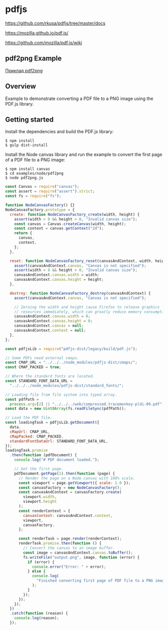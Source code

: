 # pdfjs 



https://github.com/rkusa/pdfjs/tree/master/docs

https://mozilla.github.io/pdf.js/

https://github.com/mozilla/pdf.js/wiki



## pdf2png Example

[Приклад pdf2png](https://github.com/mozilla/pdf.js/tree/master/examples/node/pdf2png)

## Overview

Example to demonstrate converting a PDF file to a PNG image using the PDF.js library.

## Getting started

Install the dependencies and build the PDF.js library:

```
$ npm install
$ gulp dist-install
```

Install the Node canvas library and run the example to convert the first page of a PDF file to a PNG image:

```
$ npm install canvas
$ cd examples/node/pdf2png
$ node pdf2png.js
```

```js
const Canvas = require("canvas");
const assert = require("assert").strict;
const fs = require("fs");

function NodeCanvasFactory() {}
NodeCanvasFactory.prototype = {
  create: function NodeCanvasFactory_create(width, height) {
    assert(width > 0 && height > 0, "Invalid canvas size");
    const canvas = Canvas.createCanvas(width, height);
    const context = canvas.getContext("2d");
    return {
      canvas,
      context,
    };
  },

  reset: function NodeCanvasFactory_reset(canvasAndContext, width, height) {
    assert(canvasAndContext.canvas, "Canvas is not specified");
    assert(width > 0 && height > 0, "Invalid canvas size");
    canvasAndContext.canvas.width = width;
    canvasAndContext.canvas.height = height;
  },

  destroy: function NodeCanvasFactory_destroy(canvasAndContext) {
    assert(canvasAndContext.canvas, "Canvas is not specified");

    // Zeroing the width and height cause Firefox to release graphics
    // resources immediately, which can greatly reduce memory consumption.
    canvasAndContext.canvas.width = 0;
    canvasAndContext.canvas.height = 0;
    canvasAndContext.canvas = null;
    canvasAndContext.context = null;
  },
};

const pdfjsLib = require("pdfjs-dist/legacy/build/pdf.js");

// Some PDFs need external cmaps.
const CMAP_URL = "../../../node_modules/pdfjs-dist/cmaps/";
const CMAP_PACKED = true;

// Where the standard fonts are located.
const STANDARD_FONT_DATA_URL =
  "../../../node_modules/pdfjs-dist/standard_fonts/";

// Loading file from file system into typed array.
const pdfPath =
  process.argv[2] || "../../../web/compressed.tracemonkey-pldi-09.pdf";
const data = new Uint8Array(fs.readFileSync(pdfPath));

// Load the PDF file.
const loadingTask = pdfjsLib.getDocument({
  data,
  cMapUrl: CMAP_URL,
  cMapPacked: CMAP_PACKED,
  standardFontDataUrl: STANDARD_FONT_DATA_URL,
});
loadingTask.promise
  .then(function (pdfDocument) {
    console.log("# PDF document loaded.");

    // Get the first page.
    pdfDocument.getPage(1).then(function (page) {
      // Render the page on a Node canvas with 100% scale.
      const viewport = page.getViewport({ scale: 1.0 });
      const canvasFactory = new NodeCanvasFactory();
      const canvasAndContext = canvasFactory.create(
        viewport.width,
        viewport.height
      );
      const renderContext = {
        canvasContext: canvasAndContext.context,
        viewport,
        canvasFactory,
      };

      const renderTask = page.render(renderContext);
      renderTask.promise.then(function () {
        // Convert the canvas to an image buffer.
        const image = canvasAndContext.canvas.toBuffer();
        fs.writeFile("output.png", image, function (error) {
          if (error) {
            console.error("Error: " + error);
          } else {
            console.log(
              "Finished converting first page of PDF file to a PNG image."
            );
          }
        });
      });
    });
  })
  .catch(function (reason) {
    console.log(reason);
  });

```

